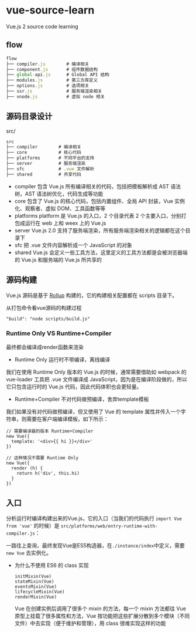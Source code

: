 # vue-source-learn
Vue.js 2 source code learning

## flow

```js
flow
├── compiler.js        # 编译相关
├── component.js       # 组件数据结构
├── global-api.js      # Global API 结构
├── modules.js         # 第三方库定义
├── options.js         # 选项相关
├── ssr.js             # 服务端渲染相关
├── vnode.js           # 虚拟 node 相关
```

## 源码目录设计

src/

```js
src
├── compiler        # 编译相关 
├── core            # 核心代码 
├── platforms       # 不同平台的支持
├── server          # 服务端渲染
├── sfc             # .vue 文件解析
├── shared          # 共享代码
```

- compiler
  包含 Vue.js 所有编译相关的代码，包括把模板解析成 AST 语法树，AST 语法树优化，代码生成等功能
- core
  包含了 Vue.js 的核心代码，包括内置组件、全局 API 封装，Vue 实例化、观察者、虚拟 DOM、工具函数等等
- platforms
  platform 是 Vue.js 的入口，2 个目录代表 2 个主要入口，分别打包成运行在 web 上和 weex 上的 Vue.js
- server
  Vue.js 2.0 支持了服务端渲染，所有服务端渲染相关的逻辑都在这个目录下
- sfc
  把 .vue 文件内容解析成一个 JavaScript 的对象
- shared
  Vue.js 会定义一些工具方法，这里定义的工具方法都是会被浏览器端的 Vue.js 和服务端的 Vue.js 所共享的

## 源码构建

Vue.js 源码是基于 [Rollup](https://github.com/rollup/rollup) 构建的，它的构建相关配置都在 scripts 目录下。

从打包命令看vue源码的构建过程

`"build": "node scripts/build.js"`

### Runtime Only VS Runtime+Compiler

最终都会编译成render函数来渲染

- Runtime Only 运行时不带编译，离线编译

我们在使用 Runtime Only 版本的 Vue.js 的时候，通常需要借助如 webpack 的 vue-loader 工具把 .vue 文件编译成 JavaScript，因为是在编译阶段做的，所以它只包含运行时的 Vue.js 代码，因此代码体积也会更轻量。

- Runtime+Compiler 不对代码做预编译，舍弃template模板

我们如果没有对代码做预编译，但又使用了 Vue 的 template 属性并传入一个字符串，则需要在客户端编译模板，如下所示：

```
// 需要编译器的版本 Runtime+Compiler
new Vue({
  template: '<div>{{ hi }}</div>'
})
 
// 这种情况不需要 Runtime Only
new Vue({
  render (h) {
    return h('div', this.hi)
  }
})
```

## 入口

分析运行时编译构建出来的Vue.js，它的入口（当我们的代码执行 `import Vue from 'vue'` 的时候）是 `src/platforms/web/entry-runtime-with-compiler.js`：

一路往上查询，最终发现Vue是ES5构造器，在`./instance/index`中定义，需要`new Vue` 去实例化。

- 为什么不使用 ES6 的 class 实现

  ```
  initMixin(Vue)
  stateMixin(Vue)
  eventsMixin(Vue)
  lifecycleMixin(Vue)
  renderMixin(Vue)
  ```

  Vue 在创建实例后调用了很多个 mixin 的方法，每一个 mixin 方法都往 Vue 原型上挂载了很多属性和方法，Vue 按功能把这些扩展分散到多个模块（不同文件）中去实现（便于维护和管理），用 class 很难实现这样的功能

